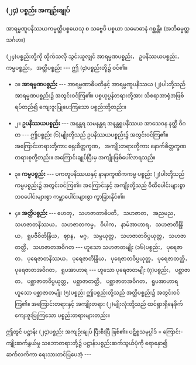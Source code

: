 ### (၂၄) ပစ္စည်း အကျဉ်းချုပ်

အာရမ္မဏူပနိဿယကမ္မတ္ထိပစ္စယေသု စ သဗ္ဗေပိ ပစ္စယာ သမောဓာနံ ဂစ္ဆန္တိ။ (အဘိဓမ္မတ္ထသင်္ဂဟ။)

(၂၄)ပစ္စည်းတို့ကို ထိုက်သလို သွင်းယူလျှင် အာရမ္မဏပစ္စည်း， ဥပနိဿယပစ္စည်း， ကမ္မပစ္စည်း， အတ္ထိပစ္စည်း --- ဤ (၄)ပစ္စည်းတို့၌ ဝင်၏။

- ၁။ **အာရမ္မဏပစ္စည်း** --- အာရမ္မဏာဓိပတိနှင့် အာရမ္မဏူပနိဿယ (၂)ပါးတို့သည် အာရမ္မဏပစ္စည်း၌ အတွင်းဝင်ကြ၏။ 
ပစ္စယုပ္ပန်တရားတို့အား သိစရာအာရုံအဖြစ် ရပ်တည်၍ ကျေးဇူးပြုပေးကြသော ပစ္စည်းတို့တည်း။

- ၂။ **ဥပနိဿယပစ္စည်း** --- အနန္တရ သမနန္တရ အနန္တရူပနိဿယ အာသေဝန နတ္ထိ ဝိဂတ --- ဤပစ္စည်း (၆)မျိုးတို့သည် ဥပနိဿယပစ္စည်း၌ အတွင်းဝင်ကြ၏။ 
အကြောင်းတရားတို့ကား ရှေးစိတ္တက္ခဏ， အကျိုးတရားတို့ကား နောက်စိတ္တက္ခဏတရားစုတို့တည်း။ 
အကြောင်းချုပ်ပြီးမှ အကျိုးဖြစ်ပေါ်လာရသည်။

- ၃။ **ကမ္မပစ္စည်း** --- ပကတူပနိဿယနှင့် နာနာက္ခဏိကကမ္မ ပစ္စည်း (၂)ပါးတို့သည် ကမ္မပစ္စည်း၌ အတွင်းဝင်ကြ၏။ 
အကြောင်းနှင့် အကျိုးတို့သည် ဝီထိပေါင်းများစွာ ဘဝပေါင်းများစွာ ကမ္ဘာပေါင်းများစွာ ကွာခြားနိုင်၏။

- ၄။ **အတ္ထိပစ္စည်း** --- ဟေတု， သဟဇာတာဓိပတိ， သဟဇာတ， အညမည， သဟဇာတနိဿယ， သဟဇာတကမ္မ， ဝိပါက， နာမ်အာဟာရ， သဟဇာတိန္ဒြိယ， ရူပဇီဝိတိန္ဒြိယ， ဈာန， မဂ္ဂ， သမ္ပယုတ္တ， သဟဇာတဝိပ္ပယုတ္တ， သဟဇာတတ္ထိ， သဟဇာတအဝိဂတ --- ဟူသော သဟဇာတမျိုး (၁၆)ပစ္စည်း， ပုရေဇာတ， ပုရေဇာတနိဿယ， ပုရေဇာတိန္ဒြိယ， ပုရေဇာတဝိပ္ပယုတ္တ， ပုရေဇာတတ္ထိ， ပုရေဇာတအဝိဂတ， ရူပအာဟာရ --- ဟူသော ပုရေဇာတမျိုး (၇)ပစ္စည်း， ပစ္ဆာဇာတ， ပစ္ဆာဇာတဝိပ္ပယုတ္တ， ပစ္ဆာဇာတတ္ထိ， ပစ္ဆာဇာတအဝိဂတ， ရူပအာဟာရဟူသော ပစ္ဆာဇာတမျိုး (၅)ပစ္စည်း ဤပစ္စည်းတို့သည် အတ္ထိပစ္စည်း၌ အတွင်းဝင်ကြ၏။ 
အကြောင်းတရားနှင့် အကျိုးတရား (၂)မျိုးလုံးတို့သည် ထင်ရှားရှိနေခိုက် ကျေးဇူးပြုကြသော ပစ္စည်းတရားများတည်း။

ဤတွင် ပဋ္ဌာန်း (၂၄)ပစ္စည်း အကျဉ်းချုပ် ပြီးစီးပြီ ဖြစ်၏။ 
ပဋိစ္စသမုပ္ပါဒ် = ကြောင်း-ကျိုးဆက်နွှယ်မှု သဘောတရားတို့၌ ပဋ္ဌာန်းပစ္စည်းဆက်သွယ်ပုံကို ရောနှော၍ ဆက်လက်ကာ ရေးသားတင်ပြပေအံ့ ---

